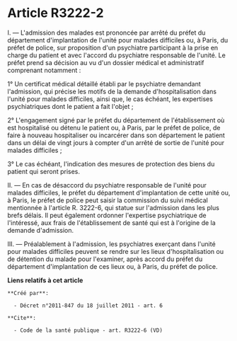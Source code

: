 # Article R3222-2

I. ― L'admission des malades est prononcée par arrêté du préfet du département d'implantation de l'unité pour malades
difficiles ou, à Paris, du préfet de police, sur proposition d'un psychiatre participant à la prise en charge du patient et
avec l'accord du psychiatre responsable de l'unité. Le préfet prend sa décision au vu d'un dossier médical et administratif
comprenant notamment : 

1° Un certificat médical détaillé établi par le psychiatre demandant l'admission, qui précise les motifs de la demande
d'hospitalisation dans l'unité pour malades difficiles, ainsi que, le cas échéant, les expertises psychiatriques dont le
patient a fait l'objet ; 

2° L'engagement signé par le préfet du département de l'établissement où est hospitalisé ou détenu le patient ou, à Paris,
par le préfet de police, de faire à nouveau hospitaliser ou incarcérer dans son département le patient dans un délai de vingt
jours à compter d'un arrêté de sortie de l'unité pour malades difficiles ; 

3° Le cas échéant, l'indication des mesures de protection des biens du patient qui seront prises. 

II. ― En cas de désaccord du psychiatre responsable de l'unité pour malades difficiles, le préfet du département
d'implantation de cette unité ou, à Paris, le préfet de police peut saisir la commission du suivi médical mentionnée à
l'article R. 3222-6, qui statue sur l'admission dans les plus brefs délais. Il peut également ordonner l'expertise
psychiatrique de l'intéressé, aux frais de l'établissement de santé qui est à l'origine de la demande d'admission. 

III. ― Préalablement à l'admission, les psychiatres exerçant dans l'unité pour malades difficiles peuvent se rendre sur les
lieux d'hospitalisation ou de détention du malade pour l'examiner, après accord du préfet du département d'implantation de
ces lieux ou, à Paris, du préfet de police.

**Liens relatifs à cet article**

	**Créé par**:

	  - Décret n°2011-847 du 18 juillet 2011 - art. 6

	**Cite**:

	  - Code de la santé publique - art. R3222-6 (VD)
